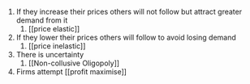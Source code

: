 1. If they increase their prices others will not follow but attract greater demand from it
	1. [[price elastic]]
2. If they lower their prices others will follow to avoid losing demand
	1. [[price inelastic]]
3. There is uncertainty
	1. [[Non-collusive Oligopoly]]
4. Firms attempt [[profit maximise]]